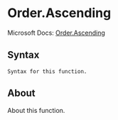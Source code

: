 # Order.Ascending

Microsoft Docs: [Order.Ascending](https://docs.microsoft.com/en-us/powerquery-m/order-ascending)

## Syntax

```
Syntax for this function.
```

## About

About this function.


